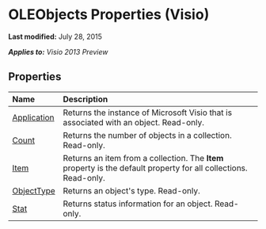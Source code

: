
# OLEObjects Properties (Visio)

 **Last modified:** July 28, 2015

 _**Applies to:** Visio 2013 Preview_

## Properties



|**Name**|**Description**|
|:-----|:-----|
| [Application](469a78cc-5ee0-edf5-8efb-6bacd56dc57f.md)|Returns the instance of Microsoft Visio that is associated with an object. Read-only.|
| [Count](5c3146b2-e2cf-165d-8432-e44b1da1593a.md)|Returns the number of objects in a collection. Read-only.|
| [Item](a125e2cd-013f-f97a-d4ec-89043cc3bb4b.md)|Returns an item from a collection. The  **Item** property is the default property for all collections. Read-only.|
| [ObjectType](e8f0b333-261f-f83f-a556-16b8f27170d9.md)|Returns an object's type. Read-only.|
| [Stat](ce8afa94-f3fb-4c4f-b3f0-4eef01a2e17e.md)|Returns status information for an object. Read-only.|

